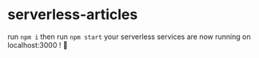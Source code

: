 # serverless-articles

run `npm i`
then run `npm start`
your serverless services are now running on localhost:3000 !
🚀